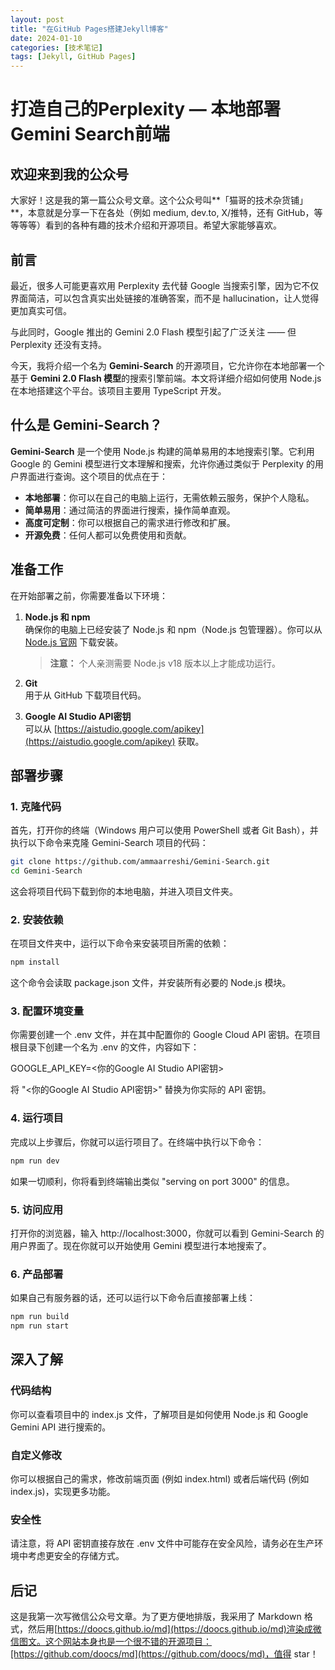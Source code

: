 ```yaml
---
layout: post
title: "在GitHub Pages搭建Jekyll博客"
date: 2024-01-10
categories: [技术笔记]
tags: [Jekyll, GitHub Pages]
---
```


# 打造自己的Perplexity — 本地部署 Gemini Search前端


## 欢迎来到我的公众号

大家好！这是我的第一篇公众号文章。这个公众号叫**「猫哥的技术杂货铺」**，本意就是分享一下在各处（例如 medium, dev.to, X/推特，还有 GitHub，等等等等）看到的各种有趣的技术介绍和开源项目。希望大家能够喜欢。

## 前言

最近，很多人可能更喜欢用 Perplexity 去代替 Google 当搜索引擎，因为它不仅界面简洁，可以包含真实出处链接的准确答案，而不是 hallucination，让人觉得更加真实可信。

与此同时，Google 推出的 Gemini 2.0 Flash 模型引起了广泛关注 —— 但 Perplexity 还没有支持。

今天，我将介绍一个名为 **Gemini-Search** 的开源项目，它允许你在本地部署一个基于 **Gemini 2.0 Flash 模型**的搜索引擎前端。本文将详细介绍如何使用 Node.js 在本地搭建这个平台。该项目主要用 TypeScript 开发。


## 什么是 Gemini-Search？

**Gemini-Search** 是一个使用 Node.js 构建的简单易用的本地搜索引擎。它利用 Google 的 Gemini 模型进行文本理解和搜索，允许你通过类似于 Perplexity 的用户界面进行查询。这个项目的优点在于：

- **本地部署**：你可以在自己的电脑上运行，无需依赖云服务，保护个人隐私。  
- **简单易用**：通过简洁的界面进行搜索，操作简单直观。  
- **高度可定制**：你可以根据自己的需求进行修改和扩展。  
- **开源免费**：任何人都可以免费使用和贡献。


## 准备工作

在开始部署之前，你需要准备以下环境：

1. **Node.js 和 npm**  
   确保你的电脑上已经安装了 Node.js 和 npm（Node.js 包管理器）。你可以从 [Node.js 官网](https://nodejs.org/) 下载安装。  
   > **注意：** 个人亲测需要 Node.js v18 版本以上才能成功运行。

2. **Git**  
   用于从 GitHub 下载项目代码。

3. **Google AI Studio API密钥**  
   可以从 [https://aistudio.google.com/apikey](https://aistudio.google.com/apikey) 获取。


## 部署步骤

### 1. 克隆代码

首先，打开你的终端（Windows 用户可以使用 PowerShell 或者 Git Bash），并执行以下命令来克隆 Gemini-Search 项目的代码：

```bash
git clone https://github.com/ammaarreshi/Gemini-Search.git
cd Gemini-Search
```

这会将项目代码下载到你的本地电脑，并进入项目文件夹。

### 2. 安装依赖

在项目文件夹中，运行以下命令来安装项目所需的依赖：

```bash
npm install
```

这个命令会读取 package.json 文件，并安装所有必要的 Node.js 模块。

### 3. 配置环境变量

你需要创建一个 .env 文件，并在其中配置你的 Google Cloud API 密钥。在项目根目录下创建一个名为 .env 的文件，内容如下：

GOOGLE_API_KEY=<你的Google AI Studio API密钥>

将 "<你的Google AI Studio API密钥>" 替换为你实际的 API 密钥。

### 4. 运行项目

完成以上步骤后，你就可以运行项目了。在终端中执行以下命令：

```bash
npm run dev
```

如果一切顺利，你将看到终端输出类似 "serving on port 3000" 的信息。

### 5. 访问应用

打开你的浏览器，输入 http://localhost:3000，你就可以看到 Gemini-Search 的用户界面了。现在你就可以开始使用 Gemini 模型进行本地搜索了。

### 6. 产品部署

如果自己有服务器的话，还可以运行以下命令后直接部署上线：

```bash
npm run build
npm run start
```

## 深入了解

### 代码结构
你可以查看项目中的 index.js 文件，了解项目是如何使用 Node.js 和 Google Gemini API 进行搜索的。

### 自定义修改
你可以根据自己的需求，修改前端页面 (例如 index.html) 或者后端代码 (例如 index.js)，实现更多功能。

### 安全性
请注意，将 API 密钥直接存放在 .env 文件中可能存在安全风险，请务必在生产环境中考虑更安全的存储方式。

## 后记

这是我第一次写微信公众号文章。为了更方便地排版，我采用了 Markdown 格式，然后用[https://doocs.github.io/md](https://doocs.github.io/md)渲染成微信图文。这个网站本身也是一个很不错的开源项目：[https://github.com/doocs/md](https://github.com/doocs/md)，值得 star！